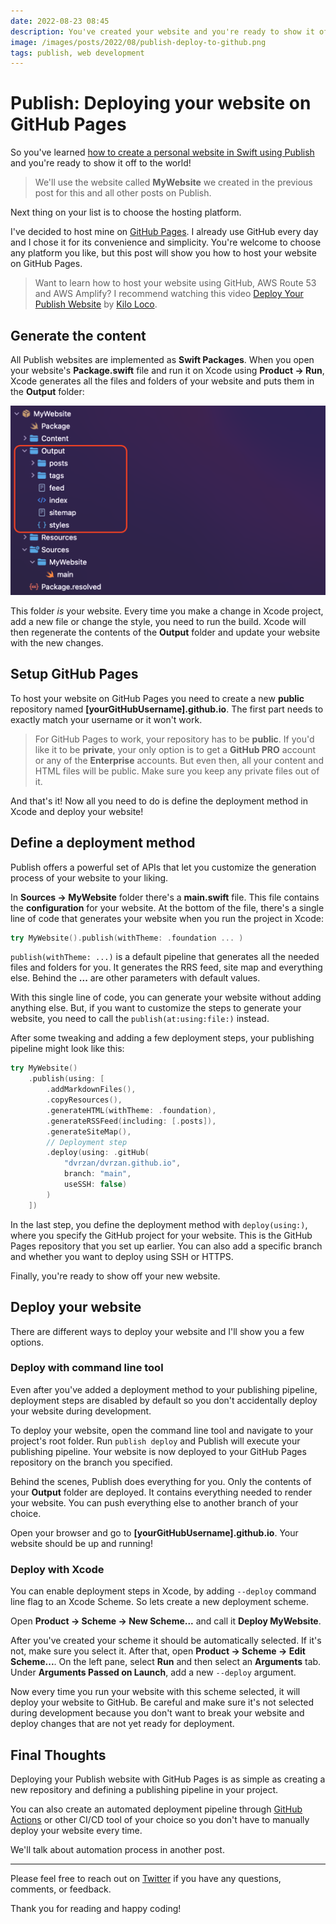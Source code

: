 ```yaml
---
date: 2022-08-23 08:45
description: You've created your website and you're ready to show it off to the world. Next thing on your list is to choose where to host it. In this post, I'll show you how to deploy your Publish website on GitHub Pages.
image: /images/posts/2022/08/publish-deploy-to-github.png
tags: publish, web development
---
```


# Publish: Deploying your website on GitHub Pages

So you've learned [how to create a personal website in Swift using Publish](https://danijelavrzan.com/posts/2022/06/create-portfolio-website-using-publish/) and you're ready to show it off to the world! 

> We'll use the website called **MyWebsite** we created in the previous post for this and all other posts on Publish.

Next thing on your list is to choose the hosting platform. 

I've decided to host mine on [GitHub Pages](https://pages.github.com). I already use GitHub every day and I chose it for its convenience and simplicity. You're welcome to choose any platform you like, but this post will show you how to host your website on GitHub Pages.

> Want to learn how to host your website using GitHub, AWS Route 53 and AWS Amplify? I recommend watching this video [Deploy Your Publish Website](https://www.youtube.com/watch?v=pE6vPHP3AoA) by [Kilo Loco](https://twitter.com/kilo_loco). 

## Generate the content
All Publish websites are implemented as **Swift Packages**. When you open your website's **Package.swift** file and run it on Xcode using **Product -> Run**, Xcode generates all the files and folders of your website and puts them in the **Output** folder:

![Folder structure of projects generated by Publish with Output folder highlighted](/images/posts/2022/08/publish-deploy-to-github-01.png "Folder structure of projects generated by Publish with Output folder highlighted")

This folder *is* your website. Every time you make a change in Xcode project, add a new file or change the style, you need to run the build. Xcode will then regenerate the contents of the **Output** folder and update your website with the new changes. 

## Setup GitHub Pages
To host your website on GitHub Pages you need to create a new **public** repository named **[yourGitHubUsername].github.io**. The first part needs to exactly match your username or it won't work.

> For GitHub Pages to work, your repository has to be **public**. If you'd like it to be **private**, your only option is to get a **GitHub PRO** account or any of the **Enterprise** accounts. But even then, all your content and HTML files will be public. Make sure you keep any private files out of it.

And that's it! Now all you need to do is define the deployment method in Xcode and deploy your website!

## Define a deployment method
Publish offers a powerful set of APIs that let you customize the generation process of your website to your liking.

In **Sources -> MyWebsite** folder there's a **main.swift** file. This file contains the **configuration** for your website. At the bottom of the file, there's a single line of code that generates your website when you run the project in Xcode:

```swift
try MyWebsite().publish(withTheme: .foundation ... )
```

`publish(withTheme: ...)` is a default pipeline that generates all the needed files and folders for you. It generates the RRS feed, site map and everything else. Behind the **...** are other parameters with default values.

With this single line of code, you can generate your website without adding anything else. But, if you want to customize the steps to generate your website, you need to call the `publish(at:using:file:)`  instead.

After some tweaking and adding a few deployment steps, your publishing pipeline might look like this:

```swift
try MyWebsite()
    .publish(using: [
        .addMarkdownFiles(),
        .copyResources(),
        .generateHTML(withTheme: .foundation),
        .generateRSSFeed(including: [.posts]),
        .generateSiteMap(),
        // Deployment step
        .deploy(using: .gitHub(
            "dvrzan/dvrzan.github.io",
            branch: "main",
            useSSH: false)
        )
    ])
```

In the last step, you define the deployment method with `deploy(using:)`, where you specify the GitHub project for your website. This is the GitHub Pages repository that you set up earlier. You can also add a specific branch and whether you want to deploy using SSH or HTTPS.

Finally, you're ready to show off your new website.

## Deploy your website
There are different ways to deploy your website and I'll show you a few options.

### Deploy with command line tool
Even after you've added a deployment method to your publishing pipeline, deployment steps are disabled by default so you don't accidentally deploy your website during development.

To deploy your website, open the command line tool and navigate to your project's root folder. Run `publish deploy` and Publish will execute your publishing pipeline. Your website is now deployed to your GitHub Pages repository on the branch you specified.

Behind the scenes, Publish does everything for you. Only the contents of your **Output** folder are deployed. It contains everything needed to render your website. You can push everything else to another branch of your choice.

Open your browser and go to **[yourGitHubUsername].github.io**. Your website should be up and running!

### Deploy with Xcode
You can enable deployment steps in Xcode, by adding `--deploy` command line flag to an Xcode Scheme. So lets create a new deployment scheme.

Open **Product -> Scheme -> New Scheme...** and call it **Deploy MyWebsite**.

After you've created your scheme it should be automatically selected. If it's not, make sure you select it. After that, open **Product -> Scheme -> Edit Scheme...**. On the left pane, select **Run** and then select an **Arguments** tab. Under **Arguments Passed on Launch**, add a new `--deploy` argument.

Now every time you run your website with this scheme selected, it will deploy your website to GitHub. Be careful and make sure it's not selected during development because you don't want to break your website and deploy changes that are not yet ready for deployment.

## Final Thoughts
Deploying your Publish website with GitHub Pages is as simple as creating a new repository and defining a publishing pipeline in your project.

You can also create an automated deployment pipeline through [GitHub Actions](https://github.com/features/actions) or other CI/CD tool of your choice so you don't have to manually deploy your website every time. 

We'll talk about automation process in another post.

***

Please feel free to reach out on [Twitter](https://twitter.com/dvrzan) if you have any questions, comments, or feedback.

Thank you for reading and happy coding!
